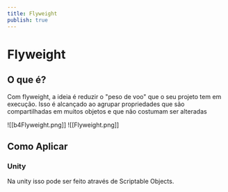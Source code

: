 ```yaml
---
title: Flyweight
publish: true
---
```


# Flyweight
## O que é?
Com flyweight, a ideia é reduzir o "peso de voo" que o seu projeto tem em execução. Isso é alcançado ao agrupar propriedades que são compartilhadas em muitos objetos e que não costumam ser alteradas

![[b4Flyweight.png]]
![[Flyweight.png]]

## Como Aplicar
### Unity
Na unity isso pode ser feito através de Scriptable Objects.